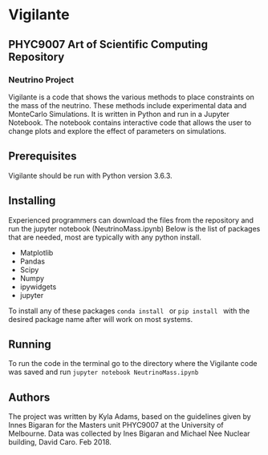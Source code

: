 # Vigilante
## PHYC9007 Art of Scientific Computing Repository
### Neutrino Project

Vigilante is a code that shows the various methods to place constraints on the mass of the neutrino. These methods include experimental data and MonteCarlo Simulations.
It is written in Python and run in a Jupyter Notebook. 
The notebook contains interactive code that allows the user to change plots and explore the effect of parameters on simulations. 

## Prerequisites

Vigilante should be run with Python version 3.6.3.

## Installing

Experienced programmers can download the files from the repository and run the jupyter notebook (NeutrinoMass.ipynb)
Below is the list of packages that are needed, most are typically with any python install.

* Matplotlib
* Pandas
* Scipy
* Numpy
* ipywidgets
* jupyter

To install any of these packages ```conda install ``` or ```pip install ``` with the desired package name after will work on most systems.

## Running

To run the code in the terminal go to the directory where the Vigilante code was saved and run ```jupyter notebook NeutrinoMass.ipynb```

## Authors
The project was written by Kyla Adams, based on the guidelines given by Innes Bigaran for the Masters unit PHYC9007 at the University of Melbourne.
Data was collected by Ines Bigaran and Michael Nee
Nuclear building, David Caro. Feb 2018. 
